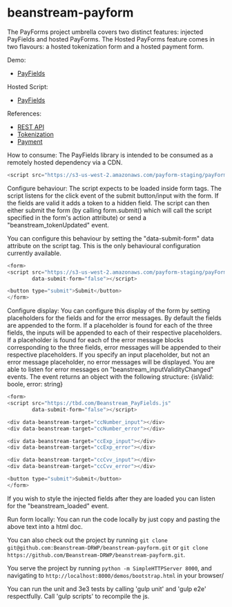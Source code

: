 beanstream-payform 
=================

The PayForms project umbrella covers two distinct features: injected PayFields and hosted PayForms. The Hosted PayForms feature comes in two flavours: a hosted tokenization form and a hosted payment form.

Demo:
* [PayFields](https://s3-us-west-2.amazonaws.com/payform-staging/payForm/payFields/bootstrap.html)

Hosted Script:
* [PayFields](https://s3-us-west-2.amazonaws.com/payform-staging/payForm/payFields/beanstream_payfields.js)

References:
* [REST API](http://developer.beanstream.com/documentation/rest-api-reference/)
* [Tokenization](http://developer.beanstream.com/documentation/take-payments/purchases/take-payment-legato-token/)
* [Payment](http://developer.beanstream.com/documentation/take-payments/purchases/card/)


How to consume:
The PayFields library is intended to be consumed as a remotely hosted dependency via a CDN. 

```javascript
<script src="https://s3-us-west-2.amazonaws.com/payform-staging/payForm/payFields/beanstream_payfields.js"></script>
```

Configure behaviour:
The script expects to be loaded inside form tags. The script listens for the click event of the submit button/input with the form. If the fields are valid it adds a token to a hidden field. The script can then either submit the form (by calling form.submit() which will call the script specified in the form's action attribute) or send a "beanstream_tokenUpdated" event. 

You can configure this behaviour by setting the "data-submit-form" data attribute on the script tag. This is the only behavioural configuration currently available.

```javascript
<form>
<script src="https://s3-us-west-2.amazonaws.com/payform-staging/payForm/payFields/beanstream_payfields.js"
        data-submit-form="false"></script>

<button type="submit">Submit</button>
</form>
```

Configure display:
You can configure this display of the form by setting placeholders for the fields and for the error messages. By default the fields are appended to the form. If a placeholder is found for each of the three fields, the inputs will be appended to each of their respective placeholders. If a placeholder is found for each of the error message blocks corresponding to the three fields, error messages will be appended to their respective placeholders. If you specify an input placeholder, but not an error message placeholder, no error messages will be displayed. You are able to listen for error messages on "beanstream_inputValidityChanged" events. The event returns an object with the following structure: {isValid: boole, error: string}

```javascript
<form>
<script src="https://tbd.com/Beanstream_PayFields.js"
        data-submit-form="false"></script>

<div data-beanstream-target="ccNumber_input"></div>
<div data-beanstream-target="ccNumber_error"></div>

<div data-beanstream-target="ccExp_input"></div>
<div data-beanstream-target="ccExp_error"></div>

<div data-beanstream-target="ccCvv_input"></div>
<div data-beanstream-target="ccCvv_error"></div>

<button type="submit">Submit</button>
</form>
```

If you wish to style the injected fields after they are loaded you can listen for the "beanstream_loaded" event.

Run form locally:
You can run the code locally by just copy and pasting the above text into a html doc.

You can also check out the project by running `git clone git@github.com:Beanstream-DRWP/beanstream-payform.git` or `git clone https://github.com/Beanstream-DRWP/beanstream-payform.git`.

You  serve the project by running `python -m SimpleHTTPServer 8000`, and navigating to `http://localhost:8000/demos/bootstrap.html` in your browser/

You can run the unit and 3e3 tests by calling 'gulp unit' and 'gulp e2e' respectfully. Call 'gulp scripts' to recompile the js.
